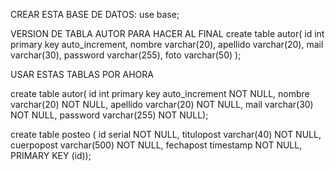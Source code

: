 CREAR ESTA BASE DE DATOS:
use base;

VERSION DE TABLA AUTOR PARA HACER AL FINAL
create table autor(
    id int primary key auto_increment,
    nombre varchar(20),
    apellido varchar(20),
    mail varchar(30),
    password varchar(255),
    foto varchar(50)
);

USAR ESTAS TABLAS POR AHORA

create table autor(
    id int primary key auto_increment NOT NULL,
    nombre varchar(20) NOT NULL,
    apellido varchar(20) NOT NULL,
    mail varchar(30) NOT NULL,
    password varchar(255) NOT NULL);


create table posteo (
id serial NOT NULL,
titulopost varchar(40) NOT NULL,
cuerpopost varchar(500) NOT NULL,
fechapost timestamp  NOT NULL,
PRIMARY KEY (id));